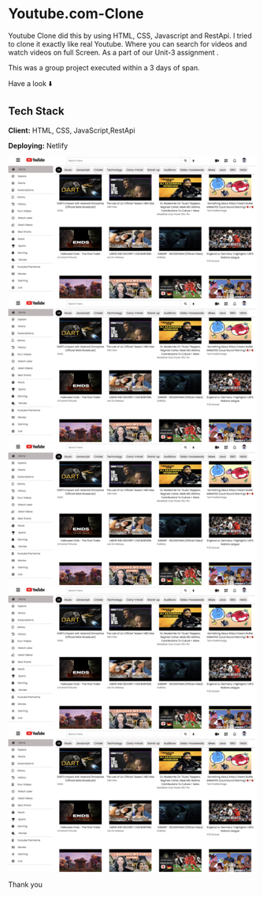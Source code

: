 # Youtube.com-Clone
Youtube Clone did this by using HTML, CSS, Javascript and RestApi. I tried to clone it exactly like real Youtube. Where you can search for videos and watch videos on full Screen.
 As a part of our Unit-3 assignment  .

This was a group project executed within a 3 days of span.


Have a look ⬇️



## Tech Stack

**Client:** HTML, CSS, JavaScript,RestApi

**Deploying:** Netlify
<br>

<img src="/images/img1.png" alt="">

<br>

<img src="/images/img1.png" alt="">

<br>
<img src="/images/img1.png" alt="">

<br>
<img src="/images/img1.png" alt="">

<br>
<img src="/images/img1.png" alt="">

<br>

Thank you 